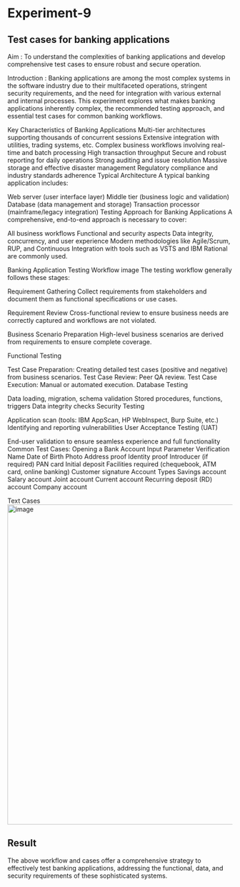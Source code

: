 # Experiment-9
## Test cases for banking applications 
Aim : To understand the complexities of banking applications and develop comprehensive test cases to ensure robust and secure operation.

Introduction : Banking applications are among the most complex systems in the software industry due to their multifaceted operations, stringent security requirements, and the need for integration with various external and internal processes. This experiment explores what makes banking applications inherently complex, the recommended testing approach, and essential test cases for common banking workflows.

Key Characteristics of Banking Applications Multi-tier architectures supporting thousands of concurrent sessions Extensive integration with utilities, trading systems, etc. Complex business workflows involving real-time and batch processing High transaction throughput Secure and robust reporting for daily operations Strong auditing and issue resolution Massive storage and effective disaster management Regulatory compliance and industry standards adherence Typical Architecture A typical banking application includes:

Web server (user interface layer) Middle tier (business logic and validation) Database (data management and storage) Transaction processor (mainframe/legacy integration) Testing Approach for Banking Applications A comprehensive, end-to-end approach is necessary to cover:

All business workflows Functional and security aspects Data integrity, concurrency, and user experience Modern methodologies like Agile/Scrum, RUP, and Continuous Integration with tools such as VSTS and IBM Rational are commonly used.

Banking Application Testing Workflow image The testing workflow generally follows these stages:

Requirement Gathering Collect requirements from stakeholders and document them as functional specifications or use cases.

Requirement Review Cross-functional review to ensure business needs are correctly captured and workflows are not violated.

Business Scenario Preparation High-level business scenarios are derived from requirements to ensure complete coverage.

Functional Testing

Test Case Preparation: Creating detailed test cases (positive and negative) from business scenarios. Test Case Review: Peer QA review. Test Case Execution: Manual or automated execution. Database Testing

Data loading, migration, schema validation Stored procedures, functions, triggers Data integrity checks Security Testing

Application scan (tools: IBM AppScan, HP WebInspect, Burp Suite, etc.) Identifying and reporting vulnerabilities User Acceptance Testing (UAT)

End-user validation to ensure seamless experience and full functionality Common Test Cases: Opening a Bank Account Input Parameter Verification Name Date of Birth Photo Address proof Identity proof Introducer (if required) PAN card Initial deposit Facilities required (chequebook, ATM card, online banking) Customer signature Account Types Savings account Salary account Joint account Current account Recurring deposit (RD) account Company account

Text Cases
<img width="822" height="717" alt="image" src="https://github.com/user-attachments/assets/235dbee4-2dd8-4852-8e3c-f71b7f596d27" />

## Result
The above workflow and cases offer a comprehensive strategy to effectively test banking applications, addressing the functional, data, and security requirements of these sophisticated systems.

